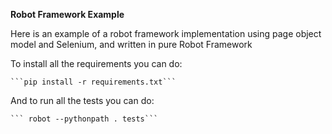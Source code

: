 **Robot Framework Example**

Here is an example of a robot framework implementation using page object model and Selenium, and written in pure Robot Framework

To install all the requirements you can do: 

    ```pip install -r requirements.txt```

And to run all the tests you can do:

    ``` robot --pythonpath . tests```
